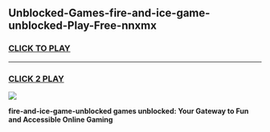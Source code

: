 
## Unblocked-Games-fire-and-ice-game-unblocked-Play-Free-nnxmx
<h3>
<a href="https://premium76.site?title=fire-and-ice-game-unblocked&ref=23A">CLICK TO PLAY</a></h3>
<hr>

<h3>
<a href="https://premium76.site?title=fire-and-ice-game-unblocked&ref=23A">CLICK 2 PLAY</a>
  
</h3>

<a href="https://premium76.site?title=fire-and-ice-game-unblocked&ref=23A"><img src="https://clearcache.store/games.png"></a>


**fire-and-ice-game-unblocked games unblocked: Your Gateway to Fun and Accessible Online Gaming**
